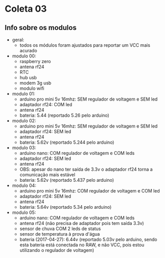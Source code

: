 # Coleta 03

## Info sobre os modulos
- geral:
  + todos os módulos foram ajustados para reportar um VCC mais acurado
- modulo 00:
  + raspberry zero
  + antena rf24
  + RTC
  + hub usb
  + modem 3g usb
  + modulo wifi
- modulo 01:
  + arduino pro mini 5v 16mhz: SEM regulador de voltagem e SEM led
  + adaptador rf24: COM led
  + antena rf24
  + bateria: 5.44 (reportado 5.26 pelo arduino)
- modulo 02:
  + arduino pro mini 5v 16mhz: SEM regulador de voltagem e SEM led
  + adaptador rf24: SEM led
  + antena rf24
  + bateria: 5.62v (reportado 5.244 pelo arduino)
- modulo 03:
  + arduino nano: COM regulador de voltagem e COM leds
  + adaptador rf24: SEM led
  + antena rf24
  + OBS: apesar do nano ter saída de 3.3v o adaptador rf24 torna a comunicação mais estável
  + bateria: 5.62v (reportado 5.437 pelo arduino)
- modulo 04:
  + arduino pro mini 5v 16mhz: COM regulador de voltagem e COM led
  + adaptador rf24: SEM led
  + antena rf24
  + bateria: 5.64v (reportado 5.34 pelo arduino)
- modulo 05:
  + arduino nano: COM regulador de voltagem e COM leds
  + antena rf24 (não precisa de adaptador pois tem saída 3.3v)
  + sensor de chuva COM 2 leds de status 
  + sensor de temperatura à prova d'água
  + bateria (2017-04-27): 6.44v (reportado 5.03v pelo arduino, sendo esta bateria está conectada no RAW, e não VCC, pois estou utilizando o regulador de voltagem)